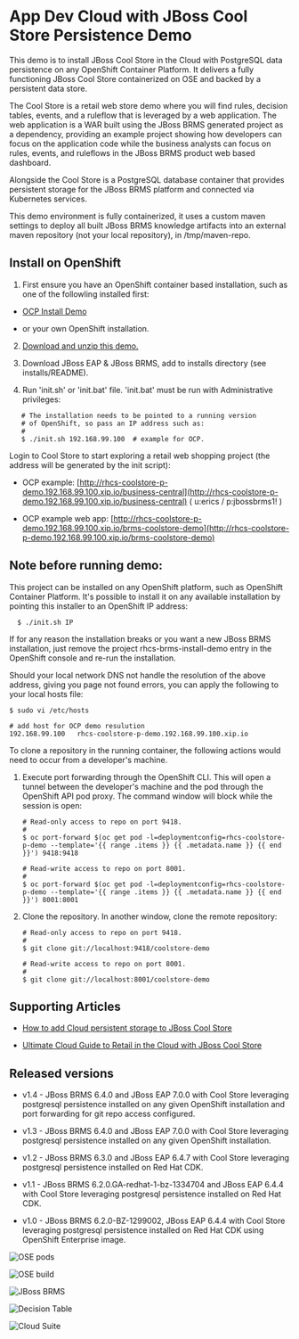 App Dev Cloud with JBoss Cool Store Persistence Demo 
==========================================
This demo is to install JBoss Cool Store in the Cloud with PostgreSQL data persistence on any OpenShift Container Platform. It delivers a fully functioning JBoss Cool Store containerized on OSE and backed by a persistent data store.

The Cool Store is a retail web store demo where you will find rules, decision tables, events, and a ruleflow 
that is leveraged by a web application. The web application is a WAR built using the JBoss BRMS
generated project as a dependency, providing an example project showing how developers can focus on the 
application code while the business analysts can focus on rules, events, and ruleflows in the 
JBoss BRMS product web based dashboard.

Alongside the Cool Store is a PostgreSQL database container that provides persistent storage for the JBoss BRMS platform and connected via Kubernetes services.

This demo environment is fully containerized, it uses a custom maven settings to deploy all built JBoss BRMS knowledge artifacts
into an external maven repository (not your local repository), in /tmp/maven-repo.


Install on OpenShift
--------------------
1. First ensure you have an OpenShift container based installation, such as one of the followling installed first:

  - [OCP Install Demo](https://github.com/redhatdemocentral/ocp-install-demo)

  - or your own OpenShift installation.

2. [Download and unzip this demo.](https://github.com/redhatdemocentral/rhcs-coolstore-persistence-demo/archive/master.zip)

3. Download JBoss EAP & JBoss BRMS, add to installs directory (see installs/README). 

4. Run 'init.sh' or 'init.bat' file. 'init.bat' must be run with Administrative privileges:

```
   # The installation needs to be pointed to a running version
   # of OpenShift, so pass an IP address such as:
   #
   $ ./init.sh 192.168.99.100  # example for OCP.
```

Login to Cool Store to start exploring a retail web shopping project (the address will be generated by the init script):

  - OCP example:
    [http://rhcs-coolstore-p-demo.192.168.99.100.xip.io/business-central](http://rhcs-coolstore-p-demo.192.168.99.100.xip.io/business-central) ( u:erics / p:jbossbrms1! )

  - OCP example web app:
    [http://rhcs-coolstore-p-demo.192.168.99.100.xip.io/brms-coolstore-demo](http://rhcs-coolstore-p-demo.192.168.99.100.xip.io/brms-coolstore-demo)



Note before running demo:
-------------------------
This project can be installed on any OpenShift platform, such as OpenShift Container Platform.
It's possible to install it on any available installation by pointing this installer to an OpenShift IP address:
```
  $ ./init.sh IP
```

If for any reason the installation breaks or you want a new JBoss BRMS installation, just remove the project rhcs-brms-install-demo
entry in the OpenShift console and re-run the installation.

Should your local network DNS not handle the resolution of the above address, giving you page not found errors, you can apply the
following to your local hosts file:

```
$ sudo vi /etc/hosts

# add host for OCP demo resulution
192.168.99.100   rhcs-coolstore-p-demo.192.168.99.100.xip.io 
```

To clone a repository in the running container, the following actions would need to occur from a developer's machine.

1. Execute port forwarding through the OpenShift CLI. This will open a tunnel between the developer's machine and the pod through
	 the OpenShift API pod proxy. The command window will block while the session is open:

   ```
   # Read-only access to repo on port 9418.
   #
   $ oc port-forward $(oc get pod -l=deploymentconfig=rhcs-coolstore-p-demo --template='{{ range .items }} {{ .metadata.name }} {{ end }}') 9418:9418

   # Read-write access to repo on port 8001.
   #
   $ oc port-forward $(oc get pod -l=deploymentconfig=rhcs-coolstore-p-demo --template='{{ range .items }} {{ .metadata.name }} {{ end }}') 8001:8001
   ```

2. Clone the repository. In another window, clone the remote repository:

   ```
   # Read-only access to repo on port 9418.
   #
   $ git clone git://localhost:9418/coolstore-demo

   # Read-write access to repo on port 8001.
   #
   $ git clone git://localhost:8001/coolstore-demo
   ```


Supporting Articles
-------------------
- [How to add Cloud persistent storage to JBoss Cool Store](http://www.schabell.org/2016/04/howto-add-cloud-persistent-storage-to-jboss-coolstore.html)

- [Ultimate Cloud Guide to Retail in the Cloud with JBoss Cool Store](http://www.schabell.org/2016/03/ultimate-cloud-guide-retail-cloud-jboss-coolstore.html)


Released versions
-----------------
- v1.4 - JBoss BRMS 6.4.0 and JBoss EAP 7.0.0 with Cool Store leveraging postgresql persistence installed on any given OpenShift installation and port forwarding for git repo access configured.

- v1.3 - JBoss BRMS 6.4.0 and JBoss EAP 7.0.0 with Cool Store leveraging postgresql persistence installed on any given OpenShift installation.

- v1.2 - JBoss BRMS 6.3.0 and JBoss EAP 6.4.7 with Cool Store leveraging postgresql persistence installed on Red Hat CDK.

- v1.1 - JBoss BRMS 6.2.0.GA-redhat-1-bz-1334704 and JBoss EAP 6.4.4 with Cool Store leveraging postgresql persistence installed on Red Hat CDK.

- v1.0 - JBoss BRMS 6.2.0-BZ-1299002, JBoss EAP 6.4.4 with Cool Store leveraging postgresql persistence installed on Red Hat CDK using OpenShift Enterprise image.


![OSE pods](https://github.com/redhatdemocentral/rhcs-coolstore-persistence-demo/blob/master/docs/demo-images/rhcs-coolstore-p-pods.png?raw=true)

![OSE build](https://github.com/redhatdemocentral/rhcs-coolstore-persistence-demo/blob/master/docs/demo-images/rhcs-coolstore-p-build.png?raw=true)

![JBoss BRMS](https://github.com/redhatdemocentral/rhcs-coolstore-persistence-demo/blob/master/docs/demo-images/jboss-brms.png?raw=true)

![Decision Table](https://github.com/redhatdemocentral/rhcs-coolstore-persistence-demo/blob/master/docs/demo-images/coolstore-decision-table.png?raw=true)

![Cloud Suite](https://github.com/redhatdemocentral/rhcs-coolstore-persistence-demo/blob/master/docs/demo-images/rhcs-arch.png?raw=true)

